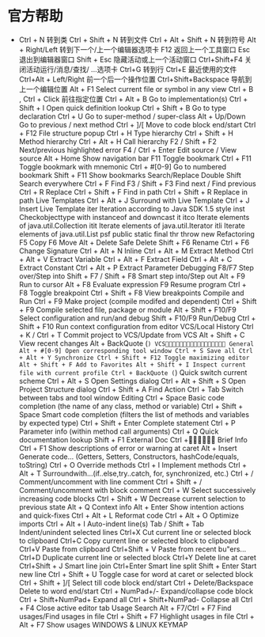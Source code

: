 # 官方帮助

* Ctrl + N 转到类
  Ctrl + Shift + N 转到文件
  Ctrl + Alt + Shift + N 转到符号
  Alt + Right/Left 转到下一个/上一个编辑器选项卡
  F12 返回上一个工具窗口
  Esc 退出到编辑器窗口
  Shift + Esc 隐藏活动或上一个活动窗口
  Ctrl+Shift+F4 关闭活动运行/消息/查找/ ...选项卡
  Ctrl+G 转到行
  Ctrl+E 最近使用的文件
  Ctrl+Alt + Left/Right 前一个后一个操作位置
  Ctrl+Shift+Backspace 导航到上一个编辑位置
  Alt + F1 Select current file or symbol in any view
  Ctrl + B , Ctrl + Click 前往指定位置
  Ctrl + Alt + B Go to implementation(s)
  Ctrl + Shift + I Open quick definition lookup
  Ctrl + Shift + B Go to type declaration
  Ctrl + U Go to super-method / super-class
  Alt + Up/Down Go to previous / next method
  Ctrl + ]/[ Move to code block end/start
  Ctrl + F12 File structure popup
  Ctrl + H Type hierarchy
  Ctrl + Shift + H Method hierarchy
  Ctrl + Alt + H Call hierarchy
  F2 / Shift + F2 Next/previous highlighted error
  F4 / Ctrl + Enter Edit source / View source
  Alt + Home Show navigation bar
  F11 Toggle bookmark
  Ctrl + F11 Toggle bookmark with mnemonic
  Ctrl + #[0-9] Go to numbered bookmark
  Shift + F11 Show bookmarks
  Search/Replace
  Double Shift Search everywhere
  Ctrl + F Find
  F3 / Shift + F3 Find next / Find previous
  Ctrl + R Replace
  Ctrl + Shift + F Find in path
  Ctrl + Shift + R Replace in path
  Live Templates
  Ctrl + Alt + J Surround with Live Template
  Ctrl + J Insert Live Template
  iter Iteration according to Java SDK 1.5 style
  inst Checkobjecttype with instanceof and
  downcast it
  itco Iterate elements of java.util.Collection
  itit Iterate elements of java.util.Iterator
  itli Iterate elements of java.util.List
  psf public static final
  thr throw new
  Refactoring
  F5 Copy
  F6 Move
  Alt + Delete Safe Delete
  Shift + F6 Rename
  Ctrl + F6 Change Signature
  Ctrl + Alt + N Inline
  Ctrl + Alt + M Extract Method
  Ctrl + Alt + V Extract Variable
  Ctrl + Alt + F Extract Field
  Ctrl + Alt + C Extract Constant
  Ctrl + Alt + P Extract Parameter
  Debugging
  F8/F7 Step over/Step into
  Shift + F7 / Shift + F8 Smart step into/Step out
  Alt + F9 Run to cursor
  Alt + F8 Evaluate expression
  F9 Resume program
  Ctrl + F8 Toggle breakpoint
  Ctrl + Shift + F8 View breakpoints
  Compile and Run
  Ctrl + F9 Make project (compile modifed and dependent)
  Ctrl + Shift + F9 Compile selected file, package or module
  Alt + Shift + F10/F9 Select configuration and run/and debug
  Shift + F10/F9 Run/Debug
  Ctrl + Shift + F10 Run context configuration from editor
  VCS/Local History
  Ctrl + K / Ctrl + T Commit project to VCS/Update from VCS
  Alt + Shift + C View recent changes
  Alt + BackQuote (`) VCS􀀁􀀲􀁓􀁈􀁕􀁄􀁗􀁌􀁒􀁑􀁖􀀃􀀳􀁒􀁓􀁘􀁓
  General
  Alt + #[0-9] Open corresponding tool window
  Ctrl + S Save all
  Ctrl + Alt + Y Synchronize
  Ctrl + Shift + F12 Toggle maximizing editor
  Alt + Shift + F Add to Favorites
  Alt + Shift + I Inspect current file with current profile
  Ctrl + BackQuote (`) Quick switch current scheme
  Ctrl + Alt + S Open Settings dialog
  Ctrl + Alt + Shift + S Open Project Structure dialog
  Ctrl + Shift + A Find Action
  Ctrl + Tab Switch between tabs and tool window
  Editing
  Ctrl + Space Basic code completion (the name of any class,
  method or variable)
  Ctrl + Shift + Space Smart code completion (filters the list of
  methods and variables by expected type)
  Ctrl + Shift + Enter Complete statement
  Ctrl + P Parameter info (within method call arguments)
  Ctrl + Q Quick documentation lookup
  Shift + F1 External Doc
  Ctrl +􀁋􀁒􀁙􀁈􀁕􀀃 Brief Info
  Ctrl + F1 Show descriptions of error or warning at caret
  Alt + Insert Generate code... (Getters, Setters,
  Constructors, hashCode/equals, toString)
  Ctrl + O Override methods
  Ctrl + I Implement methods
  Ctrl + Alt + T Surroundwith…(if..else,try..catch, for,
  synchronized, etc.)
  Ctrl + / Comment/uncomment with line comment
  Ctrl + Shift + / Comment/uncomment with block comment
  Ctrl + W Select successively increasing code blocks
  Ctrl + Shift + W Decrease current selection to previous state
  Alt + Q Context info
  Alt + Enter Show intention actions and quick-fixes
  Ctrl + Alt + L Reformat code
  Ctrl + Alt + O Optimize imports
  Ctrl + Alt + I Auto-indent line(s)
  Tab / Shift + Tab Indent/unindent selected lines
  Ctrl+X Cut current line or selected block to clipboard
  Ctrl+C Copy current line or selected block to clipboard
  Ctrl+V Paste from clipboard
  Ctrl+Shift + V Paste from recent bu"ers...
  Ctrl+D Duplicate current line or selected block
  Ctrl+Y Delete line at caret
  Ctrl+Shift + J Smart line join
  Ctrl+Enter Smart line split
  Shift + Enter Start new line
  Ctrl + Shift + U Toggle case for word at caret or selected block
  Ctrl + Shift + ]/[ Select till code block end/start
  Ctrl + Delete/Backspace Delete to word end/start
  Ctrl + NumPad+/- Expand/collapse code block
  Ctrl + Shift+NumPad+ Expand all
  Ctrl + Shift+NumPad- Collapse all
  Ctrl + F4 Close active editor tab
  Usage Search
  Alt + F7/Ctrl + F7 Find usages/Find usages in file
  Ctrl + Shift + F7 Highlight usages in file
  Ctrl + Alt + F7 Show usages
  WINDOWS & LINUX KEYMAP
